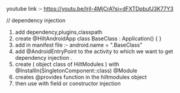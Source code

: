 youtube link :- https://youtu.be/lril-4MjCrA?si=dFXTDpbufJ3K77Y3

// dependency injection
1. add dependency,plugins,classpath
2. create
           @HiltAndroidApp
           class BaseClass : Application() {
           }
3. add in manifest file :- android.name = ".BaseClass"
4. add @AndroidEntryPoint to the activity to which we want to get dependency injection .
5. create ( object class of HiltModules ) with @InstallIn(SingletonComponent::class) @Module
6. creates @provides function in the hiltmodules object
7. then use with field or constructor injection 
